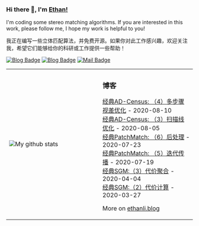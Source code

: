 ### Hi there 👋, I'm [Ethan!](https://github.com/ethan-li-coding) 
I'm coding some stereo matching algorithms. If you are interested in this work, please follow me, I hope my work is helpful to you!

我正在编写一些立体匹配算法，并免费开源。如果你对此工作感兴趣，欢迎关注我，希望它们能够给你的科研或工作提供一些帮助！

[![Blog Badge](https://img.shields.io/badge/blog-140k%20pageview-brightgreen)](https://ethanli.blog.csdn.net/) [![Blog Badge](https://img.shields.io/badge/zhihu-7k%20pageview-brightgreen)](https://www.zhihu.com/people/yingsongli) [![Mail Badge](https://img.shields.io/badge/-ethan.li.whu@gmail.com-c14438?style=flat-square&logo=Gmail&logoColor=white&link=mailto:ethan.li.whu@gmail.com)](mailto:ethan.li.whu@gmail.com)

<table><tr><td valign="center" width="50%">
  
<!--
- ![Ethan Li's Github Stats](https://github-readme-stats.vercel.app/api?username=ethan-li-coding&show_icons=true&title_color=fff&icon_color=79ff97&text_color=9f9f9f&bg_color=151515)
-->
![My github stats](https://github-readme-stats.vercel.app/api?username=ethan-li-coding&show_icons=true&hide_border=true)
</td><td valign="top" width="51%">

### 博客
<!-- tils starts -->
[经典AD-Census: （4）多步骤视差优化](https://ethanli.blog.csdn.net/article/details/107922958) - 2020-08-10
<br>[经典AD-Census: （3）扫描线优化](https://ethanli.blog.csdn.net/article/details/107825411) - 2020-08-05
<br>[经典PatchMatch: （6）后处理](https://ethanli.blog.csdn.net/article/details/107549278) - 2020-07-23
<br>[经典PatchMatch: （5）迭代传播](https://ethanli.blog.csdn.net/article/details/107436340) - 2020-07-19 
<br>[经典SGM:（3）代价聚合](https://ethanli.blog.csdn.net/article/details/105316274) - 2020-04-04
<br>[经典SGM:（2）代价计算](https://ethanli.blog.csdn.net/article/details/105142484) - 2020-03-27
<!-- blog ends -->
More on [ethanli.blog](https://ethanli.blog.csdn.net/)

</td></tr></table>


